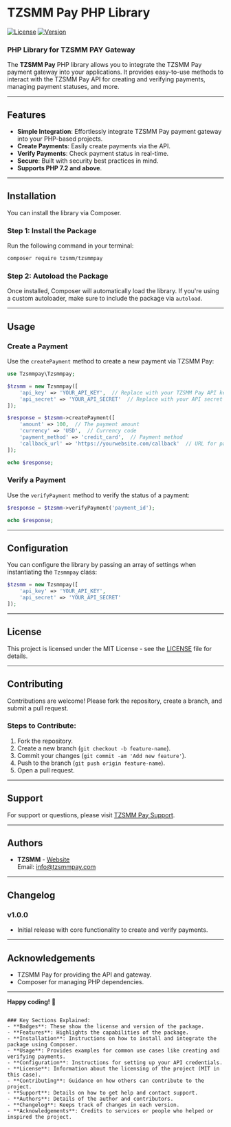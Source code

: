 
# TZSMM Pay PHP Library

[![License](https://img.shields.io/badge/license-MIT-blue.svg)](LICENSE)
[![Version](https://img.shields.io/packagist/v/tzsmm/tzsmmpay.svg)](https://packagist.org/packages/tzsmm/tzsmmpay)

### PHP Library for TZSMM PAY Gateway

The **TZSMM Pay** PHP library allows you to integrate the TZSMM Pay payment gateway into your applications. It provides easy-to-use methods to interact with the TZSMM Pay API for creating and verifying payments, managing payment statuses, and more.

---

## Features

- **Simple Integration**: Effortlessly integrate TZSMM Pay payment gateway into your PHP-based projects.
- **Create Payments**: Easily create payments via the API.
- **Verify Payments**: Check payment status in real-time.
- **Secure**: Built with security best practices in mind.
- **Supports PHP 7.2 and above**.

---

## Installation

You can install the library via Composer.

### Step 1: Install the Package
Run the following command in your terminal:

```bash
composer require tzsmm/tzsmmpay
```

### Step 2: Autoload the Package
Once installed, Composer will automatically load the library. If you're using a custom autoloader, make sure to include the package via `autoload`.

---

## Usage

### Create a Payment
Use the `createPayment` method to create a new payment via TZSMM Pay:

```php
use Tzsmmpay\Tzsmmpay;

$tzsmm = new Tzsmmpay([
    'api_key' => 'YOUR_API_KEY',  // Replace with your TZSMM Pay API key
    'api_secret' => 'YOUR_API_SECRET'  // Replace with your API secret
]);

$response = $tzsmm->createPayment([
    'amount' => 100,  // The payment amount
    'currency' => 'USD',  // Currency code
    'payment_method' => 'credit_card',  // Payment method
    'callback_url' => 'https://yourwebsite.com/callback'  // URL for payment status callback
]);

echo $response;
```

### Verify a Payment
Use the `verifyPayment` method to verify the status of a payment:

```php
$response = $tzsmm->verifyPayment('payment_id');

echo $response;
```

---

## Configuration

You can configure the library by passing an array of settings when instantiating the `Tzsmmpay` class:

```php
$tzsmm = new Tzsmmpay([
    'api_key' => 'YOUR_API_KEY',
    'api_secret' => 'YOUR_API_SECRET'
]);
```

---

## License

This project is licensed under the MIT License - see the [LICENSE](LICENSE) file for details.

---

## Contributing

Contributions are welcome! Please fork the repository, create a branch, and submit a pull request.

### Steps to Contribute:
1. Fork the repository.
2. Create a new branch (`git checkout -b feature-name`).
3. Commit your changes (`git commit -am 'Add new feature'`).
4. Push to the branch (`git push origin feature-name`).
5. Open a pull request.

---

## Support

For support or questions, please visit [TZSMM Pay Support](https://tzsmmpay.com/support).

---

## Authors

- **TZSMM** - [Website](https://tzsmmpay.com)  
  Email: [info@tzsmmpay.com](mailto:info@tzsmmpay.com)

---

## Changelog

### v1.0.0
- Initial release with core functionality to create and verify payments.

---

## Acknowledgements

- TZSMM Pay for providing the API and gateway.
- Composer for managing PHP dependencies.

---

**Happy coding!** 🚀
```

### Key Sections Explained:
- **Badges**: These show the license and version of the package.
- **Features**: Highlights the capabilities of the package.
- **Installation**: Instructions on how to install and integrate the package using Composer.
- **Usage**: Provides examples for common use cases like creating and verifying payments.
- **Configuration**: Instructions for setting up your API credentials.
- **License**: Information about the licensing of the project (MIT in this case).
- **Contributing**: Guidance on how others can contribute to the project.
- **Support**: Details on how to get help and contact support.
- **Authors**: Details of the author and contributors.
- **Changelog**: Keeps track of changes in each version.
- **Acknowledgements**: Credits to services or people who helped or inspired the project.
